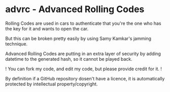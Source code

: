 # advrc - Advanced Rolling Codes
Rolling Codes are used in cars to authenticate that you're the one who has the key for it and wants to open the car.

But this can be broken pretty easily by using Samy Kamkar's jamming technique.

Advanced Rolling Codes are putting in an extra layer of security by adding datetime to the generated hash, so it cannot be played back.

! You can fork my code, and edit my code, but please provide credit for it. !

By definition if a GitHub repository dosen't have a licence, it is automatically protected by intellectual property/copyright.
